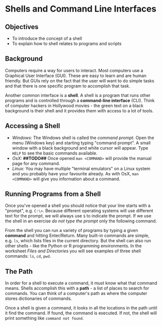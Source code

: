 # Shells and Command Line Interfaces

## Objectives

* To introduce the concept of a shell
* To explain how to shell relates to programs and scripts

## Background

Computers require a way for users to interact. Most computers use a Graphical User Interface (GUI). These are easy to learn and are human friendly. But GUIs rely on the fact that the user will want to do simple tasks and that there is one specific program to accomplish that task.

Another common interface is a **shell**. A shell is a program that runs other programs and is controlled through a **command-line interface** (CLI). Think of computer hackers in Hollywood movies - the green text on a black background is their shell and it provides them with access to a lot of tools.

## Accessing a Shell

* *Windows:* The Windows shell is called the *command prompt*. Open the menu (Windows key) and starting typing "command prompt". A small window with a black background and white cursor will appear. Type `HELP` to see the basic commands available.
* *OsX:* **##TODO##** Once opened `man <COMMAND>` will provide the manual page for any command.
* *Linux:* You may have multiple "terminal emulators" on a Linux system and you probably have your favourite already. As with OsX, `man <COMMAND>` will give you information about a command.

## Running Programs from a Shell

Once you've opened a shell you should notice that your line starts with a "prompt", e.g. `C:\>`. Because different operating systems will use different text for the prompt, we will always use `$` to indicate the prompt. If we use the shell in an exercise *do not type the prompt* only the following command.

From the shell you can run a variety of programs by typing a given **command** and hitting Enter/Return. Many built-in commands are simple, e.g. `ls`, which lists files in the current directory. But the shell can also run other shells - like the Python or R programming environments. In the worksheet *Files and Directories* you will see examples of three shell commands: `ls`, `cd`, `pwd`.

## The Path

In order for a shell to execute a command, it must know what that command means. Shells accomplish this with a **path** - a list of places to search for commands. You can think of a computer's path as where the computer stores dictionaries of commands.

Once a shell is given a command, it looks in all the locations in the path until it find the command. If found, the command is executed. If not, the shell will print something like `command not found`.
